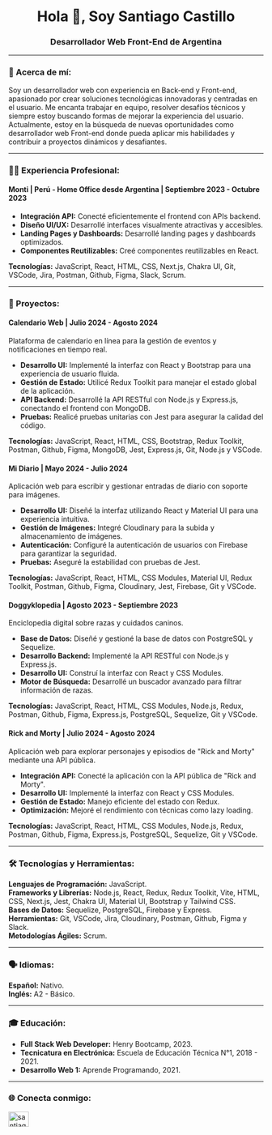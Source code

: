 <h1 align="center">Hola 👋, Soy Santiago Castillo</h1>
<h3 align="center">Desarrollador Web Front-End de Argentina</h3>

---

<h3 align="left">🌱 Acerca de mí:</h3>
<p>
Soy un desarrollador web con experiencia en Back-end y Front-end, apasionado por crear soluciones tecnológicas innovadoras y centradas en el usuario. Me encanta trabajar en equipo, resolver desafíos técnicos y siempre estoy buscando formas de mejorar la experiencia del usuario. Actualmente, estoy en la búsqueda de nuevas oportunidades como desarrollador web Front-end donde pueda aplicar mis habilidades y contribuir a proyectos dinámicos y desafiantes.
</p>

---

<h3 align="left">👨‍💻 Experiencia Profesional:</h3>

<h4>Monti | Perú - Home Office desde Argentina | Septiembre 2023 - Octubre 2023</h4>
<ul>
  <li><strong>Integración API:</strong> Conecté eficientemente el frontend con APIs backend.</li>
  <li><strong>Diseño UI/UX:</strong> Desarrollé interfaces visualmente atractivas y accesibles.</li>
  <li><strong>Landing Pages y Dashboards:</strong> Desarrollé landing pages y dashboards optimizados.</li>
  <li><strong>Componentes Reutilizables:</strong> Creé componentes reutilizables en React.</li>
</ul>
<p><strong>Tecnologías:</strong> JavaScript, React, HTML, CSS, Next.js, Chakra UI, Git, VSCode, Jira, Postman, Github, Figma, Slack, Scrum.</p>

---

<h3 align="left">🚀 Proyectos:</h3>

<h4>Calendario Web | Julio 2024 - Agosto 2024</h4>
<p>Plataforma de calendario en línea para la gestión de eventos y notificaciones en tiempo real.</p>
<ul>
  <li><strong>Desarrollo UI:</strong> Implementé la interfaz con React y Bootstrap para una experiencia de usuario fluida.</li>
  <li><strong>Gestión de Estado:</strong> Utilicé Redux Toolkit para manejar el estado global de la aplicación.</li>
  <li><strong>API Backend:</strong> Desarrollé la API RESTful con Node.js y Express.js, conectando el frontend con MongoDB.</li>
  <li><strong>Pruebas:</strong> Realicé pruebas unitarias con Jest para asegurar la calidad del código.</li>
</ul>
<p><strong>Tecnologías:</strong> JavaScript, React, HTML, CSS, Bootstrap, Redux Toolkit, Postman, Github, Figma, MongoDB, Jest, Express.js, Git, Node.js y VSCode.</p>

<h4>Mi Diario | Mayo 2024 - Julio 2024</h4>
<p>Aplicación web para escribir y gestionar entradas de diario con soporte para imágenes.</p>
<ul>
  <li><strong>Desarrollo UI:</strong> Diseñé la interfaz utilizando React y Material UI para una experiencia intuitiva.</li>
  <li><strong>Gestión de Imágenes:</strong> Integré Cloudinary para la subida y almacenamiento de imágenes.</li>
  <li><strong>Autenticación:</strong> Configuré la autenticación de usuarios con Firebase para garantizar la seguridad.</li>
  <li><strong>Pruebas:</strong> Aseguré la estabilidad con pruebas de Jest.</li>
</ul>
<p><strong>Tecnologías:</strong> JavaScript, React, HTML, CSS Modules, Material UI, Redux Toolkit, Postman, Github, Figma, Cloudinary, Jest, Firebase, Git y VSCode.</p>

<h4>Doggyklopedia | Agosto 2023 - Septiembre 2023</h4>
<p>Enciclopedia digital sobre razas y cuidados caninos.</p>
<ul>
  <li><strong>Base de Datos:</strong> Diseñé y gestioné la base de datos con PostgreSQL y Sequelize.</li>
  <li><strong>Desarrollo Backend:</strong> Implementé la API RESTful con Node.js y Express.js.</li>
  <li><strong>Desarrollo UI:</strong> Construí la interfaz con React y CSS Modules.</li>
  <li><strong>Motor de Búsqueda:</strong> Desarrollé un buscador avanzado para filtrar información de razas.</li>
</ul>
<p><strong>Tecnologías:</strong> JavaScript, React, HTML, CSS Modules, Node.js, Redux, Postman, Github, Figma, Express.js, PostgreSQL, Sequelize, Git y VSCode.</p>

<h4>Rick and Morty | Julio 2024 - Agosto 2024</h4>
<p>Aplicación web para explorar personajes y episodios de "Rick and Morty" mediante una API pública.</p>
<ul>
  <li><strong>Integración API:</strong> Conecté la aplicación con la API pública de "Rick and Morty".</li>
  <li><strong>Desarrollo UI:</strong> Implementé la interfaz con React y CSS Modules.</li>
  <li><strong>Gestión de Estado:</strong> Manejo eficiente del estado con Redux.</li>
  <li><strong>Optimización:</strong> Mejoré el rendimiento con técnicas como lazy loading.</li>
</ul>
<p><strong>Tecnologías:</strong> JavaScript, React, HTML, CSS Modules, Node.js, Redux, Postman, Github, Figma, Express.js, PostgreSQL, Sequelize, Git y VSCode.</p>

---

<h3 align="left">🛠️ Tecnologías y Herramientas:</h3>
<p align="left">
  <strong>Lenguajes de Programación:</strong> JavaScript.
  <br>
  <strong>Frameworks y Librerías:</strong> Node.js, React, Redux, Redux Toolkit, Vite, HTML, CSS, Next.js, Jest, Chakra UI, Material UI, Bootstrap y Tailwind CSS.
  <br>
  <strong>Bases de Datos:</strong> Sequelize, PostgreSQL, Firebase y Express.
  <br>
  <strong>Herramientas:</strong> Git, VSCode, Jira, Cloudinary, Postman, Github, Figma y Slack.
  <br>
  <strong>Metodologías Ágiles:</strong> Scrum.
</p>

---

<h3 align="left">🗣️ Idiomas:</h3>
<p>
  <strong>Español:</strong> Nativo.
  <br>
  <strong>Inglés:</strong> A2 - Básico.
</p>

---

<h3 align="left">🎓 Educación:</h3>
<ul>
  <li><strong>Full Stack Web Developer:</strong> Henry Bootcamp, 2023.</li>
  <li><strong>Tecnicatura en Electrónica:</strong> Escuela de Educación Técnica N°1, 2018 - 2021.</li>
  <li><strong>Desarrollo Web 1:</strong> Aprende Programando, 2021.</li>
</ul>

---

<h3 align="left">🌐 Conecta conmigo:</h3>
<p align="left">
<a href="https://linkedin.com/in/santiago-castillo-dev" target="blank"><img align="center" src="https://raw.githubusercontent.com/rahuldkjain/github-profile-readme-generator/master/src/images/icons/Social/linked-in-alt.svg" alt="santiago-castillo-dev" height="30" width="40" /></a>
</p>

